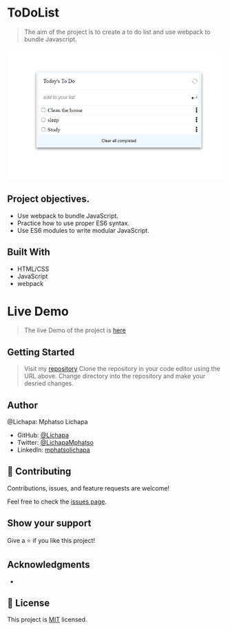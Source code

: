 # ToDoList

> The aim of the project is to create a to do list and use webpack to bundle Javascript.

![screenshot](./screenshot.PNG)

## Project objectives.
- Use webpack to bundle JavaScript.
- Practice how to use proper ES6 syntax.
- Use ES6 modules to write modular JavaScript.

## Built With

- HTML/CSS
- JavaScript
- webpack

# Live Demo
> The live Demo of the project is [here](https://618639f341845acb2eca1f8c--jovial-haibt-337d30.netlify.app/)


## Getting Started

> Visit my [repository](https://github.com/Lichapa/ToDoList.git)
> Clone the repository in your code editor using the URL above.
> Change directory into the repository and make your desried changes.
## Author

@Lichapa: Mphatso Lichapa

- GitHub: [@Lichapa](https://github.com/Lichapa)
- Twitter: [@LichapaMphatso](https://twitter.com/LichapaMphatso)
- LinkedIn: [mphatsolichapa](https://www.linkedin.com/in/mphatsolichapa)

## 🤝 Contributing

Contributions, issues, and feature requests are welcome!

Feel free to check the [issues page](https://github.com/Lichapa/ToDoList/issues).

## Show your support

Give a ⭐️ if you like this project!

## Acknowledgments

- 
## 📝 License

This project is [MIT](https://mit-license.org/) licensed.